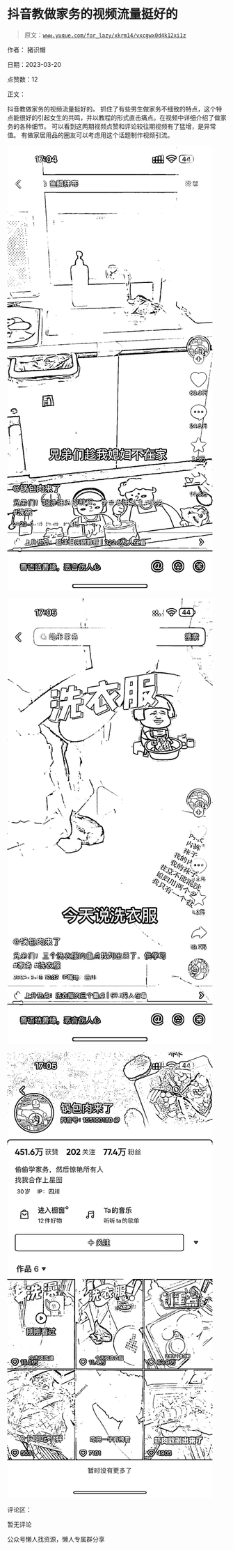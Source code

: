 # 抖音教做家务的视频流量挺好的

> 原文：[`www.yuque.com/for_lazy/xkrm14/vxcgwx0d4k12xi1z`](https://www.yuque.com/for_lazy/xkrm14/vxcgwx0d4k12xi1z)

作者： 猪识帽

日期：2023-03-20

点赞数：12

正文：

抖音教做家务的视频流量挺好的。 抓住了有些男生做家务不细致的特点，这个特点能很好的引起女生的共鸣，并以教程的形式直击痛点。在视频中详细介绍了做家务的各种细节。 可以看到这两期视频点赞和评论较往期视频有了猛增，是异常值。 有做家居用品的圈友可以考虑用这个话题制作视频引流。

![](img/b7cdad86b1019ebcb3cf183cd0dd6b1a.png)  

![](img/a099c2e3ad91067814909f1a5cc906f3.png)  

![](img/97783cb4b1effd838905748a94f67dde.png)  

评论区：

暂无评论

公众号懒人找资源，懒人专属群分享

